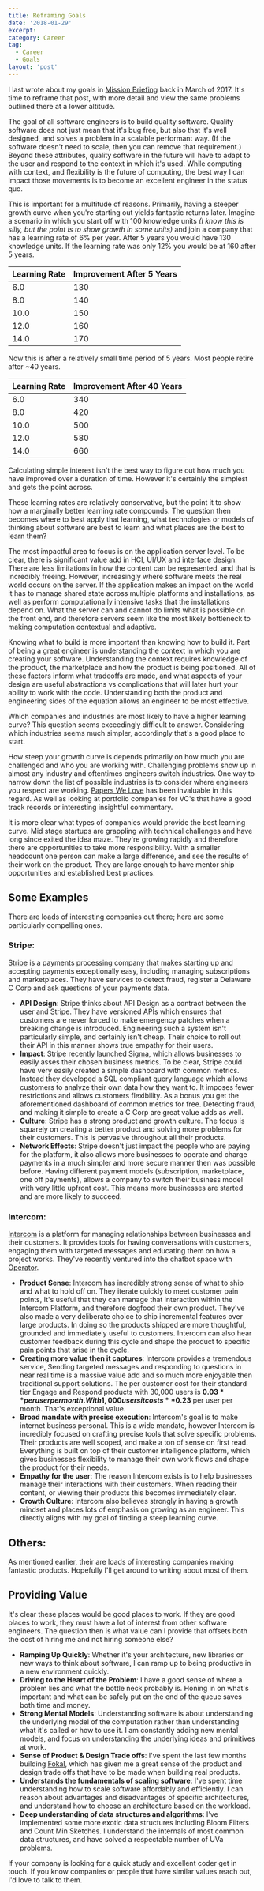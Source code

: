 ```yaml
---
title: Reframing Goals
date: '2018-01-29'
excerpt:
category: Career
tag:
  - Career
  - Goals
layout: 'post'
---
```


I last wrote about my goals in [Mission
Briefing](/2017/03/mission-briefing/) back in March of 2017. It's time to
reframe that post, with more detail and view the same problems outlined there at
a lower altitude.

The goal of all software engineers is to build quality software. Quality
software does not just mean that it's bug free, but also that it's well
designed, and solves a problem in a scalable performant way. (If the software
doesn't need to scale, then you can remove that requirement.) Beyond these
attributes, quality software in the future will have to adapt to the user and
respond to the context in which it's used. While computing with context, and
flexibility is the future of computing, the best way I can impact those
movements is to become an excellent engineer in the status quo.

This is important for a multitude of reasons. Primarily, having a steeper growth
curve when you're starting out yields fantastic returns later. Imagine a scenario
in which you start off with 100 knowledge units _(I know this is silly, but the
point is to show growth in some units)_ and join a company that has a
learning rate of 6% per year. After 5 years you would have 130 knowledge
units. If the learning rate was only 12% you would be at 160 after 5 years.

| Learning Rate | Improvement After 5 Years |
|---------------|---------------------------|
| 6.0           | 130                       |
| 8.0           | 140                       |
| 10.0          | 150                       |
| 12.0          | 160                       |
| 14.0          | 170                       |

Now this is after a relatively small time period of 5 years. Most people retire
after ~40 years.

| Learning Rate | Improvement After 40 Years |
|---------------|----------------------------|
| 6.0           | 340                        |
| 8.0           | 420                        |
| 10.0          | 500                        |
| 12.0          | 580                        |
| 14.0          | 660                        |

Calculating simple interest isn't the best way to figure out how much you have
improved over a duration of time. However it's certainly the simplest and gets
the point across.

These learning rates are relatively conservative, but the point it to show how a
marginally better learning rate compounds. The question then becomes where to
best apply that learning, what technologies or models of thinking about software
are best to learn and what places are the best to learn them?

The most impactful area to focus is on the application server level. To be
clear, there is significant value add in HCI, UI/UX and interface design. There
are less limitations in how the content can be represented, and that is
incredibly freeing. However, increasingly where software meets the real world
occurs on the server. If the application makes an impact on the world it has to
manage shared state across multiple platforms and installations, as well as
perform computationally intensive tasks that the installations depend on. What
the server can and cannot do limits what is possible on the front end, and
therefore servers seem like the most likely bottleneck to making computation
contextual and adaptive.

Knowing what to build is more important than knowing how to build it. Part of
being a great engineer is understanding the context in which you are creating
your software. Understanding the context requires knowledge of the product, the
marketplace and how the product is being positioned. All of these factors inform
what tradeoffs are made, and what aspects of your design are useful abstractions
vs complications that will later hurt your ability to work with the code.
Understanding both the product and engineering sides of the equation allows an
engineer to be most effective.

Which companies and industries are most likely to have a higher learning curve?
This question seems exceedingly difficult to answer. Considering which
industries seems much simpler, accordingly that's a good place to start.

How steep your growth curve is depends primarily on how much you are challenged
and who you are working with. Challenging problems show up in almost any
industry and oftentimes engineers switch industries. One way to narrow down the
list of possible industries is to consider where engineers you respect are
working. [Papers We Love](http://paperswelove.org) has been invaluable in this
regard. As well as looking at portfolio companies for VC's that have a good
track records or interesting insightful commentary.

It is more clear what types of companies would provide the best learning
curve. Mid stage startups are grappling with technical challenges and have long
since exited the idea maze. They're growing rapidly and therefore there are
opportunities to take more responsibility. With a smaller headcount one person
can make a large difference, and see the results of their work on the product.
They are large enough to have mentor ship opportunities and established best
practices.

## Some Examples

There are loads of interesting companies out there; here are some particularly
compelling ones.

### Stripe:

[Stripe](https://stripe.com) is a payments processing company that makes
starting up and accepting payments exceptionally easy, including managing
subscriptions and marketplaces.  They have services to detect fraud, register a
Delaware C Corp and ask questions of your payments data.

* **API Design**: Stripe thinks about API Design as a contract between the user and
    Stripe. They have versioned APIs which ensures that customers are never
    forced to make emergency patches when a breaking change is introduced.
    Engineering such a system isn't particularly simple, and certainly isn't
    cheap. Their choice to roll out their API in this manner shows true empathy
    for their users.
* **Impact**: Stripe recently launched [Sigma](https://stripe.com/us/sigma),
    which allows businesses to easily asses their chosen business metrics.
    To be clear, Stripe could have very easily created a
    simple dashboard with common metrics. Instead they developed a SQL compliant
    query language which allows customers to analyze their own data how they
    want to. It imposes fewer restrictions and allows customers flexibility. As
    a bonus you get the aforementioned dashboard of common metrics for free.
    Detecting fraud, and making it simple to create a C Corp are great value adds
    as well.
* **Culture**: Stripe has a strong product and growth culture. The focus is squarely
    on creating a better product and solving more problems for their customers.
    This is pervasive throughout all their products.
* **Network Effects**: Stripe doesn't just impact the people who are paying for the
    platform, it also allows more businesses to operate and charge payments in a
    much simpler and more secure manner then was possible before. Having
    different payment models (subscription, marketplace, one off payments),
    allows a company to switch their business model with very little upfront
    cost. This means more businesses are started and are more likely to succeed.

### Intercom:

[Intercom](https://intercom.com) is a platform for managing relationships
between businesses and their customers. It provides tools for having
conversations with customers, engaging them with targeted messages and
educating them on how a project works. They've recently ventured into the
chatbot space with [Operator](https://www.intercom.com/operator-bot).

* **Product Sense**: Intercom has incredibly strong sense of what to ship and
    what to hold off on. They iterate quickly to meet customer pain points, It's
    useful that they can manage that interaction within the Intercom Platform,
    and therefore dogfood their own product.  They've also made a very deliberate
    choice to ship incremental features over large products. In doing so the
    products shipped are more thoughtful, grounded and immediately useful to
    customers. Intercom can also hear customer feedback during this cycle and
    shape the product to specific pain points that arise in the cycle.
* **Creating more value then it captures**: Intercom provides a tremendous service,
    Sending targeted messages and responding to questions in near real time is a
    massive value add and so much more enjoyable then traditional support
    solutions. The per customer cost for their standard tier Engage
    and Respond products with 30,000 users is **$0.03** per user per
    month. With 1,000 users it costs **$0.23** per user per month. That's
    exceptional value.
* **Broad mandate with precise execution**: Intercom's goal is to make internet
    business personal. This is a wide mandate, however Intercom is incredibly
    focused on crafting precise tools that solve specific problems. Their
    products are well scoped, and make a ton of sense on first read. Everything
    is built on top of their customer intelligence platform, which gives
    businesses flexibility to manage their own work flows and shape the product
    for their needs.
* **Empathy for the user**: The reason Intercom exists is to help businesses manage
    their interactions with their customers. When reading their content, or
    viewing their products this becomes immediately clear.
* **Growth Culture**: Intercom also believes strongly in having a growth mindset
    and places lots of emphasis on growing as an engineer. This directly aligns
    with my goal of finding a steep learning curve.

## Others:
As mentioned earlier, their are loads of interesting companies making fantastic
products. Hopefully I'll get around to writing about most of them.

## Providing Value

It's clear these places would be good places to work.  If they are good places
to work, they must have a lot of interest from other software engineers. The
question then is what value can I provide that offsets both the cost of hiring
me and not hiring someone else?

* **Ramping Up Quickly**: Whether it's your architecture, new libraries or new
    ways to think about software, I can ramp up to being productive in a new
    environment quickly.
* **Driving to the Heart of the Problem**: I have a good sense of where a
    problem lies and what the bottle neck probably is. Honing in on what's
    important and what can be safely put on the end of the queue saves both time
    and money.
* **Strong Mental Models**: Understanding software is about understanding the
    underlying model of the computation rather than understanding what it's
    called or how to use it. I am constantly adding new mental models, and focus
    on understanding the underlying ideas and primitives at work.
* **Sense of Product & Design Trade offs**: I've spent the last few months
    building [Fokal](https://fok.al), which has given me a great sense of the
    product and design trade offs that have to be made when building real
    products.
* **Understands the fundamentals of scaling software**: I've spent time
    understanding how to scale software affordably and efficiently. I can reason
    about advantages and disadvantages of specific architectures, and understand
    how to choose an architecture based on the workload.
* **Deep understanding of data structures and algorithms**: I've implemented some
    more exotic data structures including Bloom Filters and Count Min Sketches. I
    understand the internals of most common data structures, and have solved a
    respectable number of UVa problems.

If your company is looking for a quick study and excellent coder get in touch.
If you know companies or people that have similar values reach out, I'd love to
talk to them.
